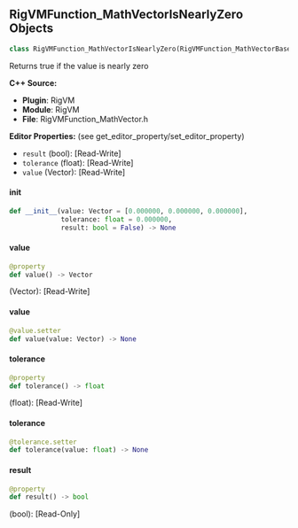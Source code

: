 ## RigVMFunction_MathVectorIsNearlyZero Objects

```python
class RigVMFunction_MathVectorIsNearlyZero(RigVMFunction_MathVectorBase)
```

Returns true if the value is nearly zero

**C++ Source:**

- **Plugin**: RigVM
- **Module**: RigVM
- **File**: RigVMFunction_MathVector.h

**Editor Properties:** (see get_editor_property/set_editor_property)

- ``result`` (bool):  [Read-Write]
- ``tolerance`` (float):  [Read-Write]
- ``value`` (Vector):  [Read-Write]

<a id="unreal.RigVMFunction_MathVectorIsNearlyZero.__init__"></a>

#### __init__

```python
def __init__(value: Vector = [0.000000, 0.000000, 0.000000],
             tolerance: float = 0.000000,
             result: bool = False) -> None
```

<a id="unreal.RigVMFunction_MathVectorIsNearlyZero.value"></a>

#### value

```python
@property
def value() -> Vector
```

(Vector):  [Read-Write]

<a id="unreal.RigVMFunction_MathVectorIsNearlyZero.value"></a>

#### value

```python
@value.setter
def value(value: Vector) -> None
```

<a id="unreal.RigVMFunction_MathVectorIsNearlyZero.tolerance"></a>

#### tolerance

```python
@property
def tolerance() -> float
```

(float):  [Read-Write]

<a id="unreal.RigVMFunction_MathVectorIsNearlyZero.tolerance"></a>

#### tolerance

```python
@tolerance.setter
def tolerance(value: float) -> None
```

<a id="unreal.RigVMFunction_MathVectorIsNearlyZero.result"></a>

#### result

```python
@property
def result() -> bool
```

(bool):  [Read-Only]

<a id="unreal.RigUnit_MathVectorIsNearlyZero"></a>